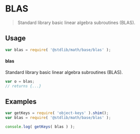 # BLAS

> Standard library basic linear algebra subroutines (BLAS).


<section class="usage">

## Usage

``` javascript
var blas = require( '@stdlib/math/base/blas' );
```

#### blas

Standard library basic linear algebra subroutines (BLAS).

``` javascript
var o = blas;
// returns {...}
```

<!-- </usage> -->


<section class="examples">

## Examples

<!-- TODO: better examples -->

``` javascript
var getKeys = require( 'object-keys' ).shim();
var blas = require( '@stdlib/math/base/blas' );

console.log( getKeys( blas ) );
```

<!-- </examples> -->


<section class="links">

<!-- </links> -->
